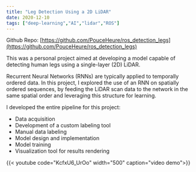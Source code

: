 ```yaml
---
title: "Leg Detection Using a 2D LiDAR"
date: 2020-12-10
tags: ["deep-learning","AI","lidar","ROS"]
---
```


Github Repo: [https://github.com/PouceHeure/ros_detection_legs](https://github.com/PouceHeure/ros_detection_legs)

This was a personal project aimed at developing a model capable of detecting human legs using a single-layer (2D) LiDAR.

Recurrent Neural Networks (RNNs) are typically applied to temporally ordered data. In this project, I explored the use of an RNN on spatially ordered sequences, by feeding the LiDAR scan data to the network in the same spatial order and leveraging this structure for learning.

I developed the entire pipeline for this project:

- Data acquisition 
- Development of a custom labeling tool 
- Manual data labeling 
- Model design and implementation 
- Model training 
- Visualization tool for results rendering

{{< youtube code="KcfxU6_UrOo" width="500" caption="video demo">}}

